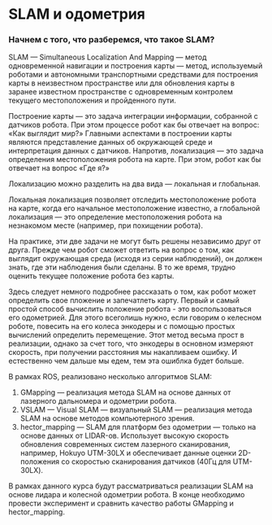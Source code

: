 # SLAM и одометрия
### Начнем с того, что разберемся, что такое SLAM?
SLAM — Simultaneous Localization And Mapping — метод одновременной навигации и построения карты — метод, используемый роботами и автономными транспортными 
средствами для построения карты в неизвестном пространстве или для обновления карты в заранее известном пространстве с одновременным контролем текущего 
местоположения и пройденного пути.

Построение карты — это задача интеграции информации, собранной с датчиков робота. При этом процессе робот как бы отвечает на вопрос: «Как выглядит мир?»
Главными аспектами в построении карты являются представление данных об окружающей среде и интерпретация данных с датчиков.
Напротив, локализация — это задача определения местоположения робота на карте. При этом, робот как бы отвечает на вопрос «Где я?»

Локализацию можно разделить на два вида — локальная и глобальная.

Локальная локализация позволяет отследить местоположение робота на карте, когда его начальное местоположение известно, 
а глобальной локализация — это определение местоположения робота на незнакомом месте (например, при похищении робота).

На практике, эти две задачи не могут быть решены независимо друг от друга. Прежде чем робот сможет ответить на вопрос о том, как выглядит окружающая среда 
(исходя из серии наблюдений), он должен знать, где эти наблюдения были сделаны. В то же время, трудно оценить текущее положение робота без карты.

Здесь следует немного подробнее рассказать о том, как робот может определить свое пложение и запечатлеть карту.
Первый и самый простой способ вычислить положение робота - это воспользоваться его одометрией. Для этого всеголишь нужно, если говорим о келесном роботе, повесить на его колеса энкодеры и с помощью простых вычислений определить перемещение. Этот метод весьма прост в реализации, однако за счет того, что энкодеры в основном измеряют скорость, при получении расстояния мы накапливаем ошибку. И естественно чем дальше мы едем, тем эта ошиблка будет больше. 

В рамках ROS, реализовано несколько алгоритмов SLAM:
1. GMapping — реализация метода SLAM на основе данных от лазерного дальномера и одометрии робота.
2. VSLAM — Visual SLAM — визуальный SLAM — реализация метода SLAM на основе методов компьютерного зрения.
3. hector_mapping — SLAM для платформ без одометрии — только на основе данных от LIDAR-ов. Использует высокую скорость обновления современных систем лазерного 
сканирования, например, Hokuyo UTM-30LX и обеспечивает данные оценки 2D-положения со скоростью сканирования датчиков (40Гц для UTM-30LX).

В рамках данного курса будут рассматриваться реализации SLAM на основе лидара и колесной одометрии робота.
В конце необходимо провести эксперимент и сравнить качество работы GMapping и hector_mapping. 
